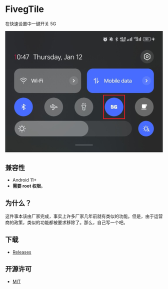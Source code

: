 # FivegTile

在快速设置中一键开关 5G

![](media/1.png)

## 兼容性

- Android 11+
- **需要 root 权限**。

## 为什么？

这件事本该由厂家完成，事实上许多厂家几年前就有类似的功能。但是，由于运营商的政策，类似的功能都被要求移除了。那么，自己写一个吧。

## 下载

- [Releases](https://github.com/libxzr/FivegTile/releases)

## 开源许可

- [MIT](LICENSE)
